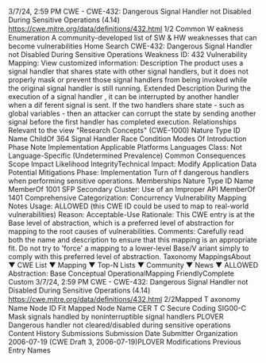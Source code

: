3/7/24, 2:59 PM CWE - CWE-432: Dangerous Signal Handler not Disabled During Sensitive Operations (4.14)
https://cwe.mitre.org/data/deﬁnitions/432.html 1/2
Common W eakness Enumeration
A community-developed list of SW & HW weaknesses that can become
vulnerabilities
Home Search
CWE-432: Dangerous Signal Handler not Disabled During Sensitive Operations
Weakness ID: 432
Vulnerability Mapping: 
View customized information:
 Description
The product uses a signal handler that shares state with other signal handlers, but it does not properly mask or prevent those signal
handlers from being invoked while the original signal handler is still running.
 Extended Description
During the execution of a signal handler , it can be interrupted by another handler when a dif ferent signal is sent. If the two handlers
share state - such as global variables - then an attacker can corrupt the state by sending another signal before the first handler has
completed execution.
 Relationships
 Relevant to the view "Research Concepts" (CWE-1000)
Nature Type ID Name
ChildOf 364 Signal Handler Race Condition
 Modes Of Introduction
Phase Note
Implementation
 Applicable Platforms
Languages
Class: Not Language-Specific (Undetermined Prevalence)
 Common Consequences
Scope Impact Likelihood
IntegrityTechnical Impact: Modify Application Data
 Potential Mitigations
Phase: Implementation
Turn of f dangerous handlers when performing sensitive operations.
 Memberships
Nature Type ID Name
MemberOf 1001 SFP Secondary Cluster: Use of an Improper API
MemberOf 1401 Comprehensive Categorization: Concurrency
 Vulnerability Mapping Notes
Usage: ALLOWED (this CWE ID could be used to map to real-world vulnerabilities)
Reason: Acceptable-Use
Rationale:
This CWE entry is at the Base level of abstraction, which is a preferred level of abstraction for mapping to the root causes of
vulnerabilities.
Comments:
Carefully read both the name and description to ensure that this mapping is an appropriate fit. Do not try to 'force' a mapping to a
lower-level Base/V ariant simply to comply with this preferred level of abstraction.
 Taxonomy MappingsAbout ▼ CWE List ▼ Mapping ▼ Top-N Lists ▼ Community ▼ News ▼
ALLOWED
Abstraction: Base
Conceptual OperationalMapping
FriendlyComplete Custom
3/7/24, 2:59 PM CWE - CWE-432: Dangerous Signal Handler not Disabled During Sensitive Operations (4.14)
https://cwe.mitre.org/data/deﬁnitions/432.html 2/2Mapped T axonomy Name Node ID Fit Mapped Node Name
CER T C Secure Coding SIG00-C Mask signals handled by noninterruptible signal handlers
PLOVER Dangerous handler not cleared/disabled during sensitive operations
 Content History
 Submissions
Submission Date Submitter Organization
2006-07-19
(CWE Draft 3, 2006-07-19)PLOVER
 Modifications
 Previous Entry Names